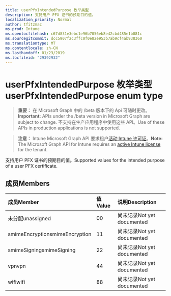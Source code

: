 ```yaml
---
title: userPfxIntendedPurpose 枚举类型
description: 支持用户 PFX 证书的预期目的值。
localization_priority: Normal
author: tfitzmac
ms.prod: Intune
ms.openlocfilehash: c67d831e3ebc1e96b7056eb8e42cbd485e1b081c
ms.sourcegitcommit: dcc5907f2c3ffc0f0e82e953b7ab9cf4ab938360
ms.translationtype: MT
ms.contentlocale: zh-CN
ms.lasthandoff: 01/23/2019
ms.locfileid: "29392932"
---
```

# <a name="userpfxintendedpurpose-enum-type"></a><span data-ttu-id="58b71-103">userPfxIntendedPurpose 枚举类型</span><span class="sxs-lookup"><span data-stu-id="58b71-103">userPfxIntendedPurpose enum type</span></span>

> <span data-ttu-id="58b71-104">**重要：** 在 Microsoft Graph 中的 /beta 版本下的 Api 可随时更改。</span><span class="sxs-lookup"><span data-stu-id="58b71-104">**Important:** APIs under the /beta version in Microsoft Graph are subject to change.</span></span> <span data-ttu-id="58b71-105">不支持在生产应用程序中使用这些 API。</span><span class="sxs-lookup"><span data-stu-id="58b71-105">Use of these APIs in production applications is not supported.</span></span>

> <span data-ttu-id="58b71-106">**注意：** Intune Microsoft Graph API 要求租户[活动 Intune 许可证](https://go.microsoft.com/fwlink/?linkid=839381)。</span><span class="sxs-lookup"><span data-stu-id="58b71-106">**Note:** The Microsoft Graph API for Intune requires an [active Intune license](https://go.microsoft.com/fwlink/?linkid=839381) for the tenant.</span></span>

<span data-ttu-id="58b71-107">支持用户 PFX 证书的预期目的值。</span><span class="sxs-lookup"><span data-stu-id="58b71-107">Supported values for the intended purpose of a user PFX certificate.</span></span>

## <a name="members"></a><span data-ttu-id="58b71-108">成员</span><span class="sxs-lookup"><span data-stu-id="58b71-108">Members</span></span>
|<span data-ttu-id="58b71-109">成员</span><span class="sxs-lookup"><span data-stu-id="58b71-109">Member</span></span>|<span data-ttu-id="58b71-110">值</span><span class="sxs-lookup"><span data-stu-id="58b71-110">Value</span></span>|<span data-ttu-id="58b71-111">说明</span><span class="sxs-lookup"><span data-stu-id="58b71-111">Description</span></span>|
|:---|:---|:---|
|<span data-ttu-id="58b71-112">未分配</span><span class="sxs-lookup"><span data-stu-id="58b71-112">unassigned</span></span>|<span data-ttu-id="58b71-113">0</span><span class="sxs-lookup"><span data-stu-id="58b71-113">0</span></span>|<span data-ttu-id="58b71-114">尚未记录</span><span class="sxs-lookup"><span data-stu-id="58b71-114">Not yet documented</span></span>|
|<span data-ttu-id="58b71-115">smimeEncryption</span><span class="sxs-lookup"><span data-stu-id="58b71-115">smimeEncryption</span></span>|<span data-ttu-id="58b71-116">1</span><span class="sxs-lookup"><span data-stu-id="58b71-116">1</span></span>|<span data-ttu-id="58b71-117">尚未记录</span><span class="sxs-lookup"><span data-stu-id="58b71-117">Not yet documented</span></span>|
|<span data-ttu-id="58b71-118">smimeSigning</span><span class="sxs-lookup"><span data-stu-id="58b71-118">smimeSigning</span></span>|<span data-ttu-id="58b71-119">2</span><span class="sxs-lookup"><span data-stu-id="58b71-119">2</span></span>|<span data-ttu-id="58b71-120">尚未记录</span><span class="sxs-lookup"><span data-stu-id="58b71-120">Not yet documented</span></span>|
|<span data-ttu-id="58b71-121">vpn</span><span class="sxs-lookup"><span data-stu-id="58b71-121">vpn</span></span>|<span data-ttu-id="58b71-122">4</span><span class="sxs-lookup"><span data-stu-id="58b71-122">4</span></span>|<span data-ttu-id="58b71-123">尚未记录</span><span class="sxs-lookup"><span data-stu-id="58b71-123">Not yet documented</span></span>|
|<span data-ttu-id="58b71-124">wifi</span><span class="sxs-lookup"><span data-stu-id="58b71-124">wifi</span></span>|<span data-ttu-id="58b71-125">8</span><span class="sxs-lookup"><span data-stu-id="58b71-125">8</span></span>|<span data-ttu-id="58b71-126">尚未记录</span><span class="sxs-lookup"><span data-stu-id="58b71-126">Not yet documented</span></span>|





